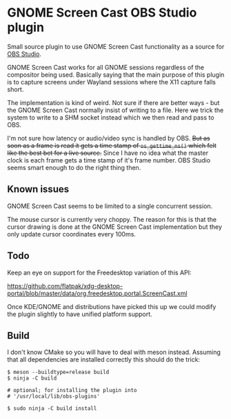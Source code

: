 # GNOME Screen Cast OBS Studio plugin

Small source plugin to use GNOME Screen Cast functionality as a source for [OBS
Studio][1].

GNOME Screen Cast works for all GNOME sessions regardless of the compositor
being used. Basically saying that the main purpose of this plugin is to capture
screens under Wayland sessions where the X11 capture falls short.

The implementation is kind of weird. Not sure if there are better ways - but the
GNOME Screen Cast normally insist of writing to a file. Here we trick the system
to write to a SHM socket instead which we then read and pass to OBS.

I'm not sure how latency or audio/video sync is handled by OBS. ~~But as soon as
a frame is read it gets a time stamp of `os_gettime_ns()` which felt like the
best bet for a live source.~~ Since I have no idea what the master clock is each
frame gets a time stamp of it's frame number. OBS Studio seems smart enough to
do the right thing then.

[1]: https://obsproject.com/

## Known issues

GNOME Screen Cast seems to be limited to a single concurrent session.

The mouse cursor is currently very choppy. The reason for this is that the
cursor drawing is done at the GNOME Screen Cast implementation but they only
update cursor coordinates every 100ms.

## Todo

Keep an eye on support for the Freedesktop variation of this API:

https://github.com/flatpak/xdg-desktop-portal/blob/master/data/org.freedesktop.portal.ScreenCast.xml

Once KDE/GNOME and distributions have picked this up we could modify the plugin
slightly to have unified platform support.

## Build

I don't know CMake so you will have to deal with meson instead. Assuming that
all dependencies are installed correctly this should do the trick:

```shell
$ meson --buildtype=release build
$ ninja -C build

# optional; for installing the plugin into
# '/usr/local/lib/obs-plugins'

$ sudo ninja -C build install
```
